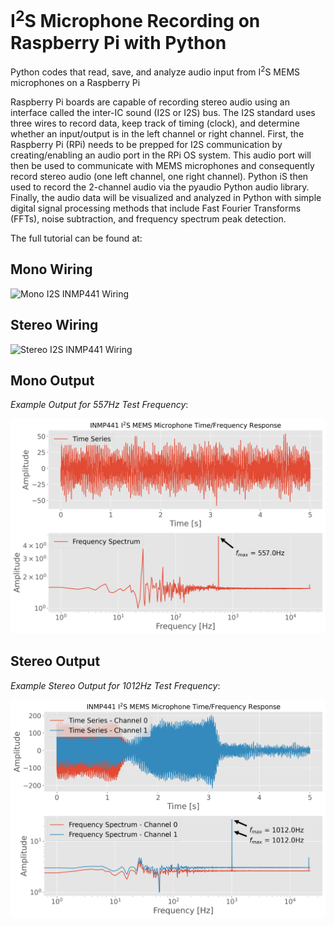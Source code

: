 # I<sup>2</sup>S Microphone Recording on Raspberry Pi with Python
Python codes that read, save, and analyze audio input from I<sup>2</sup>S MEMS microphones on a Raspberry Pi

Raspberry Pi boards are capable of recording stereo audio using an interface called the inter-IC sound (I2S or I2S) bus. The I2S standard uses three wires to record data, keep track of timing (clock), and determine whether an input/output is in the left channel or right channel. First, the Raspberry Pi (RPi) needs to be prepped for I2S communication by creating/enabling an audio port in the RPi OS system. This audio port will then be used to communicate with MEMS microphones and consequently record stereo audio (one left channel, one right channel). Python iS then used to record the 2-channel audio via the pyaudio Python audio library. Finally, the audio data will be visualized and analyzed in Python with simple digital signal processing methods that include Fast Fourier Transforms (FFTs), noise subtraction, and frequency spectrum peak detection.

The full tutorial can be found at: 

## Mono Wiring 
![Mono I2S INMP441 Wiring](https://static1.squarespace.com/static/59b037304c0dbfb092fbe894/t/5fb82519c776377ef22d2462/1605904753804/i2s_rpi_INMP441.png?format=750w)

## Stereo Wiring
![Stereo I2S INMP441 Wiring](https://static1.squarespace.com/static/59b037304c0dbfb092fbe894/t/5fb8281d1e0ac17c5996ac51/1605904761696/i2s_rpi_INMP441_stereo.png?format=750w)

## Mono Output

*Example Output for 557Hz Test Frequency*:

![I2S Mono Test](./image_repo/I2S_time_series_fft_plot_white.png)

## Stereo Output

*Example Stereo Output for 1012Hz Test Frequency*:

![I2S Stereo Test](./image_repo/I2S_stereo_time_series_fft_plot_white.png)
